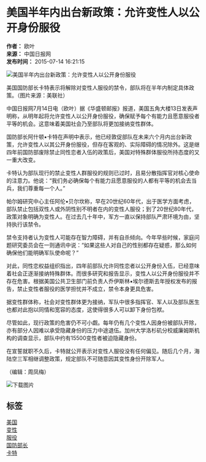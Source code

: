 美国半年内出台新政策：允许变性人以公开身份服役
======================================

**作者：** 欧叶  
**来源：** 中国日报网  
**发布时间：** 2015-07-14 16:21:15

![美国半年内出台新政策：允许变性人以公开身份服役](../../img/attachement/jpg/site1/20150714/f04da2db127f170ee10702.jpg)

美国国防部长卡特表示将解除对变性人服役的禁令，部队将在半年内制定具体政策。（图片来源：美联社）

中国日报网7月14日电（欧叶）据《华盛顿邮报》报道，美国五角大楼13日发表声明称，从明年起将允许变性人以公开身份服役，确保赋予每个有能力且愿意服役者平等的机会。这意味着美国社会乃至部队将更加接纳变性群体。

国防部长阿什顿▪卡特在声明中表示，他已经敦促部队在未来六个月内出台新政策，允许变性人以其公开身份服役，但存在客观的、实际障碍的情况除外。这是继四年前国防部废除禁止同性恋者入伍的政策后，美国对特殊群体服役所持态度的又一重大改变。

卡特认为部队现行的禁止变性人群服役的规则已过时，且易分散指挥官对核心使命的注意力。他说：“我们务必确保每个有能力且愿意服役的人都有平等的机会去当兵，我们尊重每一个人。”

帕尔姆研究中心主任阿伦▪贝尔坎称，早在20世纪60年代，出于医学方面考虑，部队禁止包括双性人或外阴性别不明者在内的变性人服役；到了20世纪80年代，政策对象明确为变性人。在过去几十年中，军方一直以保持部队严肃环境为由，坚持执行该禁令。

禁令支持者认为变性人可能存在智力障碍，并有自杀倾向。今年早些时候，家庭问题研究委员会在一则通讯中说：“如果这些人对自己的性别都存在疑惑，那么如何确保他们能明确军队使命呢？”

对此，同性恋权益组织指出，四年前部队允许同性恋者以公开身份入伍，已经意味着社会正逐渐接纳特殊群体。而很多研究和报告显示，变性人以公开身份服役并不存在危害。根据美国公共卫生部门前负责人乔伊斯林▪埃尔德斯去年授权发布的报告，禁止变性者服役的医学担忧并不成立，禁令本身更具危害。

据变性群体称，社会对变性群体更为接纳，军队中很多指挥官、军人以及部队医生也都对此抱以同情和宽容的态度，这使得很多人可以卸下身份包袱。

尽管如此，现行政策的危害仍不可小觑。每年仍有几个变性人因身份被部队开除，亦有部分人因难以承受隐藏身份的压力中途退伍。加州大学洛杉矶分校威廉姆斯机构的调查显示，部队中约有15500变性者被迫隐藏身份。

在宣誓就职不久后，卡特就公开表示对变性人服役没有任何偏见。随后几个月，海陆空三军相继调整政策，规定部队不可随意因其变性身份开除军人。

（编辑：周凤梅）

![下载图片](https://cn.chinadaily.com.cn/image/2016/download.jpg)

标签
----
[美国](http://search.chinadaily.com.cn/searchcn.jsp?searchText=%E7%BE%8E%E5%9B%BD)  
[变性](http://search.chinadaily.com.cn/searchcn.jsp?searchText=%E5%8F%98%E6%80%A7)  
[服役](http://search.chinadaily.com.cn/searchcn.jsp?searchText=%E6%9C%8D%E5%BD%B9)  
[国防部长](http://search.chinadaily.com.cn/searchcn.jsp?searchText=%E5%9B%BD%E9%98%B2%E9%83%A8%E9%95%BF)  
[卡特](http://search.chinadaily.com.cn/searchcn.jsp?searchText=%E5%8D%A1%E7%89%B9)